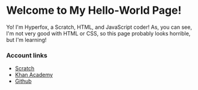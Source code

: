 <!DOCTYPE HTML>
<html>
    <head>
        <meta charset="utf-8">
    </head>
    <body>
    <h1> Welcome to My Hello-World Page! </h1>
    <p>
    Yo! I'm Hyperfox, a Scratch, HTML, and JavaScript coder! As, you can see, I'm not very good with HTML or CSS, so this page probably looks horrible, but I'm learning!
    </p>
      <h3>Account links</h3>
      <ul>
        <li><a href="https://scratch.mit.edu/users/Double-A_07/">Scratch</a></li>
        <li><a href="https://www.khanacademy.org/profile/justinJ7/">Khan Academy</a></li>
        <li><a href="https://github.com/Hyperfox07">Github</a></li>
      </ul>
    </body>
</html>

